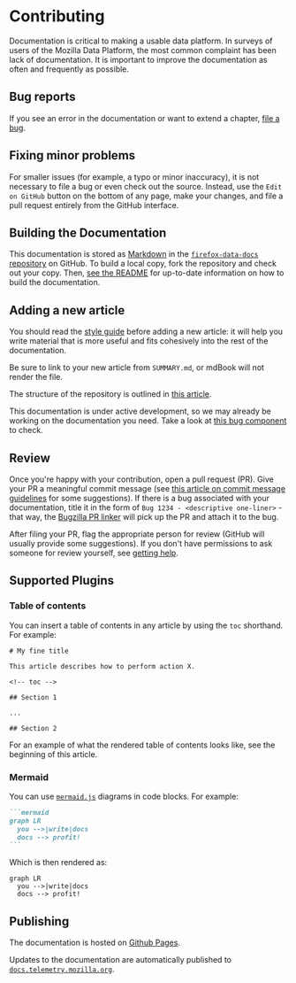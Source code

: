 # Contributing

Documentation is critical to making a usable data platform.
In surveys of users of the Mozilla Data Platform,
the most common complaint has been lack of documentation.
It is important to improve the documentation as often and frequently as possible.

<!-- toc -->

## Bug reports

If you see an error in the documentation or want to extend a chapter,
[file a bug](https://bugzilla.mozilla.org/enter_bug.cgi?assigned_to=nobody%40mozilla.org&bug_file_loc=http%3A%2F%2F&bug_ignored=0&bug_severity=normal&bug_status=NEW&cf_fx_iteration=---&cf_fx_points=---&component=Documentation%20and%20Knowledge%20Repo%20%28RTMO%29&contenttypemethod=autodetect&contenttypeselection=text%2Fplain&defined_groups=1&flag_type-4=X&flag_type-607=X&flag_type-800=X&flag_type-803=X&flag_type-916=X&form_name=enter_bug&maketemplate=Remember%20values%20as%20bookmarkable%20template&op_sys=Linux&priority=--&product=Data%20Platform%20and%20Tools&rep_platform=x86_64&target_milestone=---&version=unspecified).

## Fixing minor problems

For smaller issues (for example, a typo or minor inaccuracy), it is not necessary to file a bug or even
check out the source. 
Instead, use the `Edit on GitHub` button on the bottom of any page, make your changes, and file a pull request entirely from the GitHub interface.

## Building the Documentation

This documentation is stored as [Markdown](https://en.wikipedia.org/wiki/Markdown) in the
[`firefox-data-docs` repository](https://github.com/mozilla/firefox-data-docs) on GitHub. 
To build a local copy, fork the repository and check out your copy. Then, [see the README](https://github.com/mozilla/firefox-data-docs/blob/master/README.md#building-the-documentation) for up-to-date information on how to build the documentation.

## Adding a new article

You should read the [style guide](./style_guide.md) before adding a new article: it will help you write material that is more useful and fits cohesively into the rest of the documentation.

Be sure to link to your new article from `SUMMARY.md`, or mdBook will not render the file.

The structure of the repository is outlined in [this article](./structure.md).

This documentation is under active development,
so we may already be working on the documentation you need.
Take a look at
[this bug component](https://bugzilla.mozilla.org/buglist.cgi?product=Data%20Platform%20and%20Tools&component=Documentation%20and%20Knowledge%20Repo%20%28RTMO%29&resolution=---)
to check.

## Review

Once you're happy with your contribution, open a pull request (PR). Give your PR a meaningful commit message
(see [this article on commit message guidelines](https://chris.beams.io/posts/git-commit/) for some suggestions). If there is a bug associated with your documentation, title it in the form of `Bug 1234 - <descriptive one-liner>` - that way, the [Bugzilla PR linker](https://github.com/mozilla/github-bugzilla-pr-linker) will pick up the PR and attach it to the bug.

After filing your PR, flag the appropriate person for review
(GitHub will usually provide some suggestions). If you don't have permissions to ask someone for review yourself, see [getting help](../src/concepts/getting_help.md).

## Supported Plugins

### Table of contents

You can insert a table of contents in any article by using the
`toc` shorthand. For example:

```
# My fine title

This article describes how to perform action X.

<!-- toc -->

## Section 1

...

## Section 2
```

For an example of what the rendered table of contents looks like, see the beginning of this article.

### Mermaid

You can use [`mermaid.js`](https://mermaidjs.github.io/) diagrams in code blocks. For example:

~~~md
```mermaid
graph LR
  you -->|write|docs
  docs --> profit!
```
~~~

Which is then rendered as:

```mermaid
graph LR
  you -->|write|docs
  docs --> profit!
```

## Publishing

The documentation is hosted on [Github Pages](https://pages.github.com/).

Updates to the documentation are automatically published to
[`docs.telemetry.mozilla.org`](https://docs.telemetry.mozilla.org).

